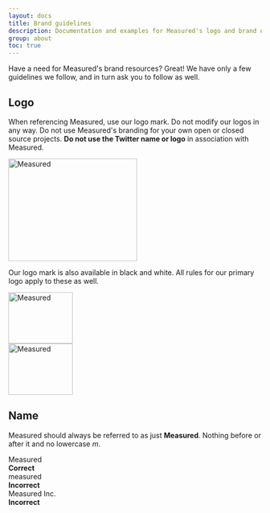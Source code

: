 ```yaml
---
layout: docs
title: Brand guidelines
description: Documentation and examples for Measured's logo and brand usage guidelines.
group: about
toc: true
---
```


Have a need for Measured's brand resources? Great! We have only a few guidelines we follow, and in turn ask you to follow as well.

## Logo

When referencing Measured, use our logo mark. Do not modify our logos in any way. Do not use Measured's branding for your own open or closed source projects. **Do not use the Twitter name or logo** in association with Measured.

<div class="bd-brand-item px-2 py-5 mb-3 bg-light rounded-lg">
  <img class="d-block img-fluid mx-auto" src="/docs/{{< param docs_version >}}/assets/brand/measured-m.svg" alt="Measured" width="256" height="204">
</div>

Our logo mark is also available in black and white. All rules for our primary logo apply to these as well.

<div class="bd-brand-logos d-sm-flex text-center bg-light rounded-lg overflow-hidden w-100 mb-3">
  <div class="bd-brand-item w-100 px-2 py-5">
    <img src="/docs/{{< param docs_version >}}/assets/brand/measured-m-black.svg" alt="Measured" width="128" height="102" loading="lazy">
  </div>
  <div class="bd-brand-item w-100 px-2 py-5 inverse">
    <img src="/docs/{{< param docs_version >}}/assets/brand/measured-m-white.svg" alt="Measured" width="128" height="102" loading="lazy">
  </div>
</div>

## Name

Measured should always be referred to as just **Measured**. Nothing before or after it and no lowercase _m_.

<div class="bd-brand-logos d-sm-flex text-center bg-light rounded-lg overflow-hidden w-100 mb-3">
  <div class="bd-brand-item w-100 p-3">
    <div class="h3">Measured</div>
    <strong class="text-success">Correct</strong>
  </div>
  <div class="bd-brand-item w-100 p-3">
    <div class="h3 text-muted">measured</div>
    <strong class="text-danger">Incorrect</strong>
  </div>
  <div class="bd-brand-item w-100 p-3">
    <div class="h3 text-muted">Measured Inc.</div>
    <strong class="text-danger">Incorrect</strong>
  </div>
</div>
